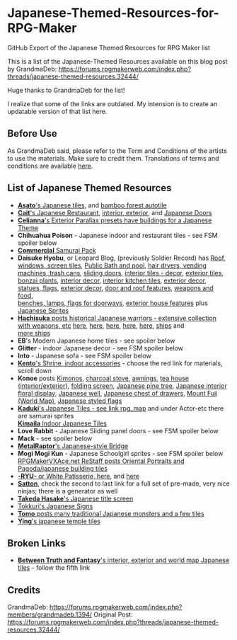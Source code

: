 # Japanese-Themed-Resources-for-RPG-Maker
GitHub Export of the Japanese Themed Resources for RPG Maker list

This is a list of the Japanese-Themed Resources available on this blog post by GrandmaDeb:
https://forums.rpgmakerweb.com/index.php?threads/japanese-themed-resources.32444/

Huge thanks to GrandmaDeb for the list!

I realize that some of the links are outdated. My intension is to create an updatable version of that list here.

## Before Use
As GrandmaDeb said, please refer to the Term and Conditions of the artists to use the materials. Make sure to credit them. 
Translations of terms and conditions are available [here](http://forums.rpgmakerweb.com/index.php?/topic/27527-translated-terms-of-usage-of-japanese-blogs/).

## List of Japanese Themed Resources

- [**Asato**'s Japanese tiles](http://aklj00dla.blog.fc2.com/blog-entry-18.html#), and [bamboo forest autotile](http://aklj00dla.blog.fc2.com/blog-entry-34.html#)  
- [**Cait**'s Japanese Restaurant](http://nicnubill.deviantart.com/art/Japanese-rest-436041433), [interior, exterior](http://nicnubill.deviantart.com/art/Japanese-Style-405980413), and [Japanese Doors](http://nicnubill.deviantart.com/art/Japanese-Doors-406054192)  
- [**Celianna**'s Exterior Parallax presets have buildings for a Japanese Theme](http://pixanna.nl/materials/celiannas-parallax-tiles/exterior-tiles/)  
- **Chihuahua Poison** - Japanese indoor and restaurant tiles - see FSM spoiler below  
- [**Commercial** Samurai Pack](http://www.rpgmakerweb.com/a/graphics/rpg-maker-materials-for-vx-samurai)
- **Daisuke Hyobu**, or Leopard Blog, (previously Soldier Record) has [Roof, windows, screen tiles](http://hyouburogu.jugem.jp/?eid=232#), [Public Bath and pool](http://hyouburogu.jugem.jp/?eid=209#), [hair dryers, vending machines, trash cans](http://hyouburogu.jugem.jp/?eid=208#), [sliding doors](http://hyouburogu.jugem.jp/?eid=207#), [interior tiles - decor](http://hyouburogu.jugem.jp/?eid=204#), [exterior tiles](http://hyouburogu.jugem.jp/?eid=198#), [bonzai plants](http://hyouburogu.jugem.jp/?eid=196#), [interior decor](http://hyouburogu.jugem.jp/?eid=195#), [interior kitchen tiles](http://hyouburogu.jugem.jp/?eid=188#), [exterior decor, statues, flags](http://hyouburogu.jugem.jp/?eid=183#), [exterior decor](http://hyouburogu.jugem.jp/?eid=179#), [door and roof features](http://hyouburogu.jugem.jp/?eid=163#), [weapons and food](http://hyouburogu.jugem.jp/?eid=177#),  
[benches, lamps, flags for doorways](http://hyouburogu.jugem.jp/?eid=159#), [exterior house features](http://hyouburogu.jugem.jp/?eid=149#) plus [Japanese Sprites](http://hyouburogu.jugem.jp/?eid=279)
- [**Hachisuka** posts historical Japanese warriors - extensive collection with weapons, etc](http://hachisukaan.blog.fc2.com/blog-category-23.html) [here](http://hachisukaan.blog.fc2.com/blog-entry-49.html#more), [here](http://hachisukaan.blog.fc2.com/blog-entry-39.html), [here](http://hachisukaan.blog.fc2.com/blog-entry-26.html#more), [here](http://hachisukaan.blog.fc2.com/blog-entry-25.html#more), [here](http://hachisukaan.blog.fc2.com/blog-entry-22.html), [ships](http://hachisukaan.blog.fc2.com/blog-entry-110.html) and  
[more ships](http://hachisukaan.blog.fc2.com/blog-entry-81.html)  
- **EB**'s Modern Japanese home tiles - see spoiler below  
- **Glitter** - indoor Japanese decor - see FSM spoiler below  
- **Into** - Japanese sofa - see FSM spoiler below  
- [**Kento**'s Shrine, indoor accessories](http://kento-2nd.net/material.html) - choose the red link for materials, scroll down  
- **Konoe** posts [Kimonos](http://konoee.blog137.fc2.com/blog-entry-161.html#), [charcoal stove](http://konoee.blog137.fc2.com/blog-entry-158.html), [awnings](http://konoee.blog137.fc2.com/blog-entry-109.html), [tea house (interior/exterior)](http://konoee.blog137.fc2.com/blog-entry-143.html), [folding screen](http://konoee.blog137.fc2.com/blog-entry-129.html), [Japanese pine tree](http://konoee.blog137.fc2.com/blog-entry-125.html), [Japanese interior floral display](http://konoee.blog137.fc2.com/blog-entry-121.html), [Japanese well](http://konoee.blog137.fc2.com/blog-entry-119.html), [Japanese chest of drawers](http://konoee.blog137.fc2.com/blog-entry-111.html), [Mount Fuji (World Map)](http://konoee.blog137.fc2.com/blog-entry-86.html), [Japanese styled flags](http://konoee.blog137.fc2.com/blog-entry-46.html)  
- [**Kaduki**'s Japanese Tiles - see link rpg_map](http://usui.moo.jp/rpg_map.html) and under Actor-etc there are samurai sprites  
[**Kimaila** Indoor Japanese Tiles](http://sepiarche.web.fc2.com/kimacage/map/map02.html)  
- **Love Rabbit** - Japanese Sliding panel doors - see FSM spoiler below  
- **Mack** - see spoiler below  
- [**MetalRaptor**'s Japanese-style Bridge](http://metalraptor.deviantart.com/art/Japanese-Style-Bridge-RPG-Maker-Tile-set-392317758)  
- **Mogi Mogi Kun** - Japanese Schoolgirl sprites - see FSM spoiler below  
[RPGMakerVXAce.net ReStaff posts Oriental Portraits and Pagoda/japanese building tiles](http://www.rpgmakervxace.net/topic/31259-march-restaff-beauty-of-the-orient/)  
- [**-RYU-** or White Patisserie, here](http://img.www5.hp-ez.com/img/white-patisserie/a_20140307-181316.png), and [here](http://img.www5.hp-ez.com/img/white-patisserie/a_20130828-003049.png)  
- [**Satton**](http://him2.sakura.ne.jp/labo/), check the second to last link for a full set of pre-made, very nice ninjas; there is a generator as well  
- [**Takeda Hasake**'s Japanese title screen](http://www.rpgmakervxace.net/topic/3136-touhou-ressource-request-and-title-request/?p=29756)  
- [Tokkuri's Japanese Signs](http://tokkuritomattari.blog.fc2.com/blog-entry-143.html)  
- [**Tomo** posts many traditional Japanese monsters and a few tiles](http://rpgdot.blog92.fc2.com/)  
- [**Ying**'s japanese temple tiles](http://forums.rpgmakerweb.com/index.php?/topic/35360-yings-things/) 

## Broken Links
- [**Between Truth and Fantasy**'s interior, exterior and world map Japanese tiles](http://www.geocities.jp/chierin4649/tkoolsozai.html) - follow the fifth link  

## Credits 
GrandmaDeb: https://forums.rpgmakerweb.com/index.php?members/grandmadeb.1394/
Original Post: https://forums.rpgmakerweb.com/index.php?threads/japanese-themed-resources.32444/
